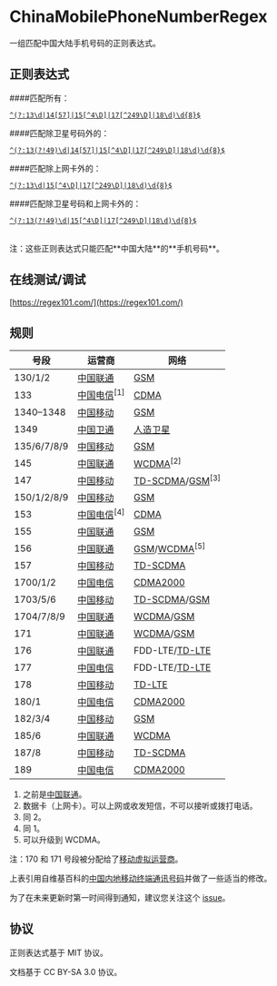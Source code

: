 # ChinaMobilePhoneNumberRegex

一组匹配中国大陆手机号码的正则表达式。

## 正则表达式

####匹配所有：

[`^(?:13\d|14[57]|15[^4\D]|17[^249\D]|18\d)\d{8}$`](https://regexper.com/#%5E(%3F%3A13%5Cd%7C14%5B57%5D%7C15%5B%5E4%5CD%5D%7C17%5B%5E249%5CD%5D%7C18%5Cd)%5Cd%7B8%7D%24)

####匹配除卫星号码外的：

[`^(?:13(?!49)\d|14[57]|15[^4\D]|17[^249\D]|18\d)\d{8}$`](https://regexper.com/#%5E(%3F%3A13(%3F!49)%5Cd%7C14%5B57%5D%7C15%5B%5E4%5CD%5D%7C17%5B%5E249%5CD%5D%7C18%5Cd)%5Cd%7B8%7D%24)

####匹配除上网卡外的：

[`^(?:13\d|15[^4\D]|17[^249\D]|18\d)\d{8}$`](https://regexper.com/#%5E(%3F%3A13%5Cd%7C15%5B%5E4%5CD%5D%7C17%5B%5E249%5CD%5D%7C18%5Cd)%5Cd%7B8%7D%24)

####匹配除卫星号码和上网卡外的：

[`^(?:13(?!49)\d|15[^4\D]|17[^249\D]|18\d)\d{8}$`](https://regexper.com/#%5E(%3F%3A13(%3F!49)%5Cd%7C15%5B%5E4%5CD%5D%7C17%5B%5E249%5CD%5D%7C18%5Cd)%5Cd%7B8%7D%24)

<br>
注：这些正则表达式只能匹配**中国大陆**的**手机号码**。

## 在线测试/调试

[https://regex101.com/](https://regex101.com/)

## 规则

| 号段 | 运营商 | 网络 |
| --- | --- | --- |
| 130/1/2 | [中国联通](https://zh.wikipedia.org/wiki/%E4%B8%AD%E5%9B%BD%E8%81%94%E9%80%9A "中国联通") | [GSM](https://zh.wikipedia.org/wiki/GSM "GSM") |
| 133 | [中国电信](https://zh.wikipedia.org/wiki/%E4%B8%AD%E5%9B%BD%E7%94%B5%E4%BF%A1 "中国电信")<sup>[1]<sup/> | [CDMA](https://zh.wikipedia.org/wiki/CDMA "CDMA") |
| 1340–1348 | [中国移动](https://zh.wikipedia.org/wiki/%E4%B8%AD%E5%9B%BD%E7%A7%BB%E5%8A%A8 "中国移动") | [GSM](https://zh.wikipedia.org/wiki/GSM "GSM") |
| 1349 | [中国卫通](https://en.wikipedia.org/wiki/ChinaSat "中国卫通") | [人造卫星](https://zh.wikipedia.org/zh-cn/%E4%BA%BA%E9%80%A0%E8%A1%9B%E6%98%9F "人造卫星") |
| 135/6/7/8/9 | [中国移动](https://zh.wikipedia.org/wiki/%E4%B8%AD%E5%9B%BD%E7%A7%BB%E5%8A%A8 "中国移动") | [GSM](https://zh.wikipedia.org/wiki/GSM "GSM") |
| 145 | [中国联通](https://zh.wikipedia.org/wiki/%E4%B8%AD%E5%9B%BD%E8%81%94%E9%80%9A "中国联通") | [WCDMA](https://en.wikipedia.org/wiki/WCDMA "WCDMA")<sup>[2]<sup/> |
| 147 | [中国移动](https://zh.wikipedia.org/wiki/%E4%B8%AD%E5%9B%BD%E7%A7%BB%E5%8A%A8 "中国移动") | [TD-SCDMA](https://zh.wikipedia.org/wiki/TD-SCDMA "TD-SCDMA")/[GSM](https://zh.wikipedia.org/wiki/GSM "GSM")<sup>[3]<sup/> |
| 150/1/2/8/9 | [中国移动](https://zh.wikipedia.org/wiki/%E4%B8%AD%E5%9B%BD%E7%A7%BB%E5%8A%A8 "中国移动") | [GSM](https://zh.wikipedia.org/wiki/GSM "GSM") |
| 153 | [中国电信](https://zh.wikipedia.org/wiki/%E4%B8%AD%E5%9B%BD%E7%94%B5%E4%BF%A1 "中国电信")<sup>[4]<sup/> | [CDMA](https://zh.wikipedia.org/wiki/CDMA "CDMA") |
| 155 | [中国联通](https://zh.wikipedia.org/wiki/%E4%B8%AD%E5%9B%BD%E8%81%94%E9%80%9A "中国联通") | [GSM](https://zh.wikipedia.org/wiki/GSM "GSM") |
| 156 | [中国联通](https://zh.wikipedia.org/wiki/%E4%B8%AD%E5%9B%BD%E8%81%94%E9%80%9A "中国联通") | [GSM](https://zh.wikipedia.org/wiki/GSM "GSM")/[WCDMA](https://en.wikipedia.org/wiki/WCDMA "WCDMA")<sup>[5]<sup/> |
| 157 | [中国移动](https://zh.wikipedia.org/wiki/%E4%B8%AD%E5%9B%BD%E7%A7%BB%E5%8A%A8 "中国移动") | [TD-SCDMA](https://zh.wikipedia.org/wiki/TD-SCDMA "TD-SCDMA") |
| 1700/1/2 | [中国电信](https://zh.wikipedia.org/wiki/%E4%B8%AD%E5%9B%BD%E7%94%B5%E4%BF%A1 "中国电信") | [CDMA2000](https://zh.wikipedia.org/wiki/CDMA2000 "CDMA2000") |
| 1703/5/6 | [中国移动](https://zh.wikipedia.org/wiki/%E4%B8%AD%E5%9B%BD%E7%A7%BB%E5%8A%A8 "中国移动") | [TD-SCDMA](https://zh.wikipedia.org/wiki/TD-SCDMA "TD-SCDMA")/[GSM](https://zh.wikipedia.org/wiki/GSM "GSM") |
| 1704/7/8/9 | [中国联通](https://zh.wikipedia.org/wiki/%E4%B8%AD%E5%9B%BD%E8%81%94%E9%80%9A "中国联通") | [WCDMA](https://en.wikipedia.org/wiki/WCDMA "WCDMA")/[GSM](https://zh.wikipedia.org/wiki/GSM "GSM") |
| 171 | [中国联通](https://zh.wikipedia.org/wiki/%E4%B8%AD%E5%9B%BD%E8%81%94%E9%80%9A "中国联通") | [WCDMA](https://en.wikipedia.org/wiki/WCDMA "WCDMA")/[GSM](https://zh.wikipedia.org/wiki/GSM "GSM") |
| 176 | [中国联通](https://zh.wikipedia.org/wiki/%E4%B8%AD%E5%9B%BD%E8%81%94%E9%80%9A "中国联通") | FDD-LTE/[TD-LTE](https://zh.wikipedia.org/zh-cn/%E9%95%B7%E6%9C%9F%E6%BC%94%E9%80%B2%E6%8A%80%E8%A1%93 "TD-LTE") |
| 177 | [中国电信](https://zh.wikipedia.org/wiki/%E4%B8%AD%E5%9B%BD%E7%94%B5%E4%BF%A1 "中国电信") | FDD-LTE/[TD-LTE](https://zh.wikipedia.org/zh-cn/%E9%95%B7%E6%9C%9F%E6%BC%94%E9%80%B2%E6%8A%80%E8%A1%93 "TD-LTE") |
| 178 | [中国移动](https://zh.wikipedia.org/wiki/%E4%B8%AD%E5%9B%BD%E7%A7%BB%E5%8A%A8 "中国移动") | [TD-LTE](https://zh.wikipedia.org/zh-cn/%E9%95%B7%E6%9C%9F%E6%BC%94%E9%80%B2%E6%8A%80%E8%A1%93 "TD-LTE") |
| 180/1 | [中国电信](https://zh.wikipedia.org/wiki/%E4%B8%AD%E5%9B%BD%E7%94%B5%E4%BF%A1 "中国电信") | [CDMA2000](https://zh.wikipedia.org/wiki/CDMA2000 "CDMA2000") |
| 182/3/4 | [中国移动](https://zh.wikipedia.org/wiki/%E4%B8%AD%E5%9B%BD%E7%A7%BB%E5%8A%A8 "中国移动") | [GSM](https://zh.wikipedia.org/wiki/GSM "GSM") |
| 185/6 | [中国联通](https://zh.wikipedia.org/wiki/%E4%B8%AD%E5%9B%BD%E8%81%94%E9%80%9A "中国联通") | [WCDMA](https://en.wikipedia.org/wiki/WCDMA "WCDMA") |
| 187/8 | [中国移动](https://zh.wikipedia.org/wiki/%E4%B8%AD%E5%9B%BD%E7%A7%BB%E5%8A%A8 "中国移动") | [TD-SCDMA](https://zh.wikipedia.org/wiki/TD-SCDMA "TD-SCDMA") |
| 189 | [中国电信](https://zh.wikipedia.org/wiki/%E4%B8%AD%E5%9B%BD%E7%94%B5%E4%BF%A1 "中国电信") | [CDMA2000](https://zh.wikipedia.org/wiki/CDMA2000 "CDMA2000") |

1. 之前是[中国联通](https://zh.wikipedia.org/wiki/%E4%B8%AD%E5%9B%BD%E8%81%94%E9%80%9A "中国联通")。
2. 数据卡（上网卡）。可以上网或收发短信，不可以接听或拨打电话。
3. 同 2。
4. 同 1。
5. 可以升级到 WCDMA。

注：170 和 171 号段被分配给了[移动虚拟运营商](https://zh.wikipedia.org/wiki/%E7%A7%BB%E5%8A%A8%E8%99%9A%E6%8B%9F%E8%BF%90%E8%90%A5%E5%95%86 "移动虚拟运营商")。

上表引用自维基百科的[中国内地移动终端通讯号码](https://zh.wikipedia.org/wiki/%E4%B8%AD%E5%9B%BD%E5%86%85%E5%9C%B0%E7%A7%BB%E5%8A%A8%E7%BB%88%E7%AB%AF%E9%80%9A%E8%AE%AF%E5%8F%B7%E7%A0%81)并做了一些适当的修改。

为了在未来更新时第一时间得到通知，建议您关注这个 [issue](https://github.com/VincentSit/ChinaMobilePhoneNumberRegex/issues/5)。

## 协议

正则表达式基于 MIT 协议。

文档基于 CC BY-SA 3.0 协议。

